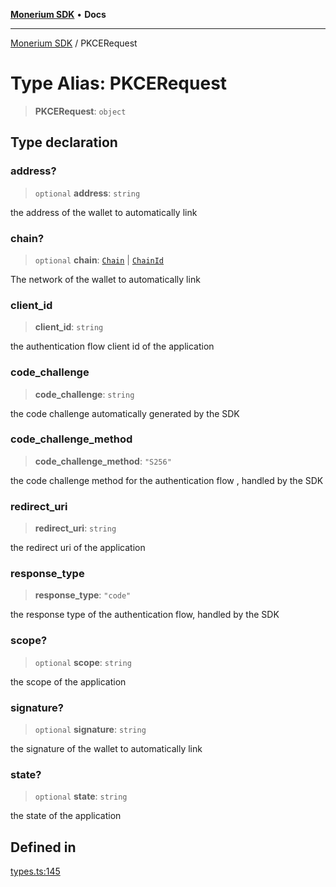 [**Monerium SDK**](../README.md) • **Docs**

***

[Monerium SDK](../README.md) / PKCERequest

# Type Alias: PKCERequest

> **PKCERequest**: `object`

## Type declaration

### address?

> `optional` **address**: `string`

the address of the wallet to automatically link

### chain?

> `optional` **chain**: [`Chain`](Chain.md) \| [`ChainId`](ChainId.md)

The network of the wallet to automatically link

### client\_id

> **client\_id**: `string`

the authentication flow client id of the application

### code\_challenge

> **code\_challenge**: `string`

the code challenge automatically generated by the SDK

### code\_challenge\_method

> **code\_challenge\_method**: `"S256"`

the code challenge method for the authentication flow , handled by the SDK

### redirect\_uri

> **redirect\_uri**: `string`

the redirect uri of the application

### response\_type

> **response\_type**: `"code"`

the response type of the authentication flow, handled by the SDK

### scope?

> `optional` **scope**: `string`

the scope of the application

### signature?

> `optional` **signature**: `string`

the signature of the wallet to automatically link

### state?

> `optional` **state**: `string`

the state of the application

## Defined in

[types.ts:145](https://github.com/monerium/js-monorepo/blob/main/packages/sdk/src/types.ts#L145)
